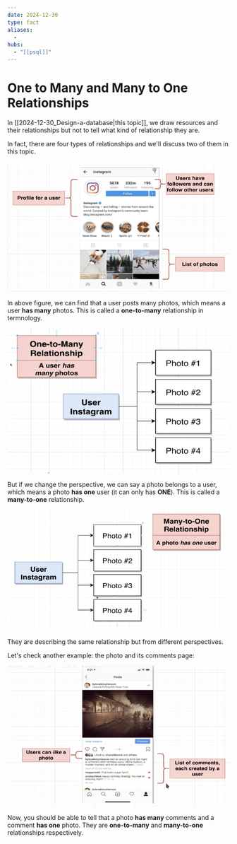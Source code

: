 ```yaml
---
date: 2024-12-30
type: fact
aliases:
  -
hubs:
  - "[[psql]]"
---
```


# One to Many and Many to One Relationships

In [[2024-12-30_Design-a-database|this topic]], we draw resources and their relationships but not to tell what kind of relationship they are.

In fact, there are four types of relationships and we'll discuss two of them in this topic.

![user-own-photos.png](../../assets/imgs/user-own-photos.png)

In above figure, we can find that a user posts many photos, which means a user **has many** photos. This is called a **one-to-many** relationship in termnology.

![one-to-many.png](../../assets/imgs/one-to-many.png)

But if we change the perspective, we can say a photo belongs to a user, which means a photo **has one** user (it can only has **ONE**). This is called a **many-to-one** relationship.

![many-to-one.png](../../assets/imgs/many-to-one.png)

They are describing the same relationship but from different perspectives.

Let's check another example: the photo and its comments page:

![photo-own-comments.png](../../assets/imgs/photo-own-comments.png)

Now, you should be able to tell that a photo **has many** comments and a comment **has one** photo. They are **one-to-many** and **many-to-one** relationships respectively.




